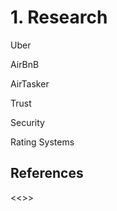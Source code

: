 <h1>1. Research</h1>
Uber

AirBnB

AirTasker

Trust

Security

Rating Systems

<h2>References</h2>

<<<IEEE standard and link in-text to here.>>>
